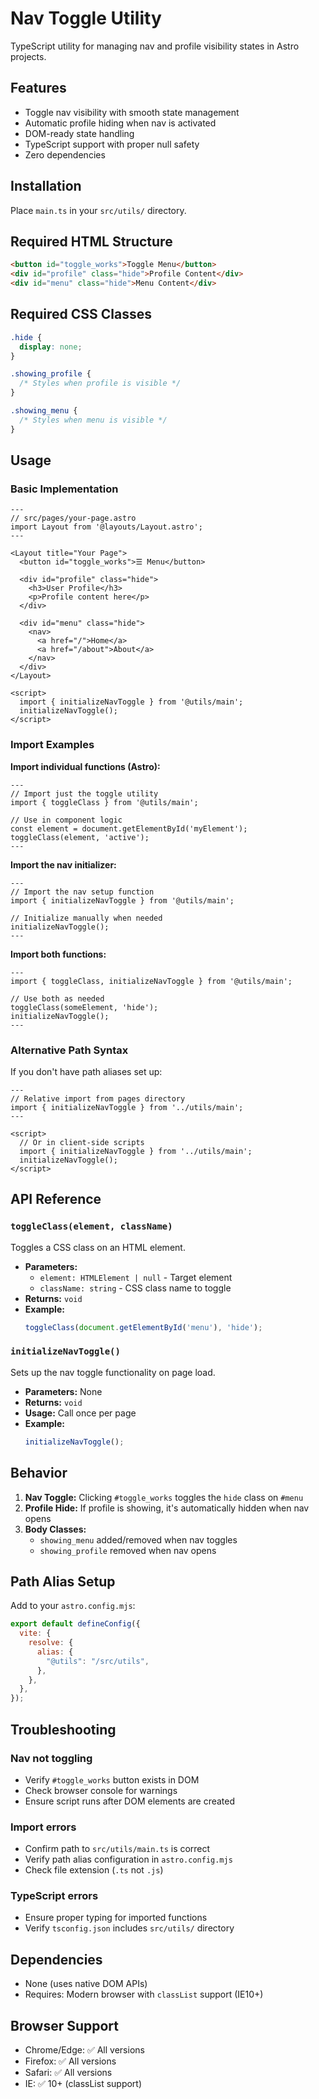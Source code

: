 # Nav Toggle Utility

TypeScript utility for managing nav and profile visibility states in Astro projects.

## Features

- Toggle nav visibility with smooth state management
- Automatic profile hiding when nav is activated
- DOM-ready state handling
- TypeScript support with proper null safety
- Zero dependencies

## Installation

Place `main.ts` in your `src/utils/` directory.

## Required HTML Structure

```html
<button id="toggle_works">Toggle Menu</button>
<div id="profile" class="hide">Profile Content</div>
<div id="menu" class="hide">Menu Content</div>
```

## Required CSS Classes

```css
.hide {
  display: none;
}

.showing_profile {
  /* Styles when profile is visible */
}

.showing_menu {
  /* Styles when menu is visible */
}
```

## Usage

### Basic Implementation

```astro
---
// src/pages/your-page.astro
import Layout from '@layouts/Layout.astro';
---

<Layout title="Your Page">
  <button id="toggle_works">☰ Menu</button>
  
  <div id="profile" class="hide">
    <h3>User Profile</h3>
    <p>Profile content here</p>
  </div>
  
  <div id="menu" class="hide">
    <nav>
      <a href="/">Home</a>
      <a href="/about">About</a>
    </nav>
  </div>
</Layout>

<script>
  import { initializeNavToggle } from '@utils/main';
  initializeNavToggle();
</script>
```

### Import Examples

**Import individual functions (Astro):**

``` 
---
// Import just the toggle utility
import { toggleClass } from '@utils/main';

// Use in component logic
const element = document.getElementById('myElement');
toggleClass(element, 'active');
---
```

**Import the nav initializer:**

```
---
// Import the nav setup function
import { initializeNavToggle } from '@utils/main';

// Initialize manually when needed
initializeNavToggle();
---
```

**Import both functions:**

```
---
import { toggleClass, initializeNavToggle } from '@utils/main';

// Use both as needed
toggleClass(someElement, 'hide');
initializeNavToggle();
---
```

### Alternative Path Syntax

If you don't have path aliases set up:

```
---
// Relative import from pages directory
import { initializeNavToggle } from '../utils/main';
---

<script>
  // Or in client-side scripts
  import { initializeNavToggle } from '../utils/main';
  initializeNavToggle();
</script>
```

## API Reference

### `toggleClass(element, className)`

Toggles a CSS class on an HTML element.

- **Parameters:**
  - `element: HTMLElement | null` - Target element
  - `className: string` - CSS class name to toggle
- **Returns:** `void`
- **Example:**
  ```typescript
  toggleClass(document.getElementById('menu'), 'hide');
  ```

### `initializeNavToggle()`

Sets up the nav toggle functionality on page load.

- **Parameters:** None
- **Returns:** `void`
- **Usage:** Call once per page
- **Example:**
  ```typescript
  initializeNavToggle();
  ```

## Behavior

1. **Nav Toggle:** Clicking `#toggle_works` toggles the `hide` class on `#menu`
2. **Profile Hide:** If profile is showing, it's automatically hidden when nav opens
3. **Body Classes:** 
   - `showing_menu` added/removed when nav toggles
   - `showing_profile` removed when nav opens

## Path Alias Setup

Add to your `astro.config.mjs`:

```javascript
export default defineConfig({
  vite: {
    resolve: {
      alias: {
        "@utils": "/src/utils",
      },
    },
  },
});
```

## Troubleshooting

### Nav not toggling
- Verify `#toggle_works` button exists in DOM
- Check browser console for warnings
- Ensure script runs after DOM elements are created

### Import errors
- Confirm path to `src/utils/main.ts` is correct
- Verify path alias configuration in `astro.config.mjs`
- Check file extension (`.ts` not `.js`)

### TypeScript errors
- Ensure proper typing for imported functions
- Verify `tsconfig.json` includes `src/utils/` directory

## Dependencies

- None (uses native DOM APIs)
- Requires: Modern browser with `classList` support (IE10+)

## Browser Support

- Chrome/Edge: ✅ All versions
- Firefox: ✅ All versions  
- Safari: ✅ All versions
- IE: ✅ 10+ (classList support)
